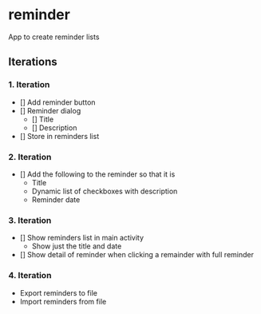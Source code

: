 # reminder
App to create reminder lists

## Iterations
### 1. Iteration
- [] Add reminder button
- [] Reminder dialog
  - [] Title
  - [] Description
- [] Store in reminders list

### 2. Iteration
- [] Add the following to the reminder so that it is
  - Title
  - Dynamic list of checkboxes with description
  - Reminder date

### 3. Iteration
- [] Show reminders list in main activity 
  - Show just the title and date
- [] Show detail of reminder when clicking a remainder with full reminder

### 4. Iteration
- Export reminders to file
- Import reminders from file
